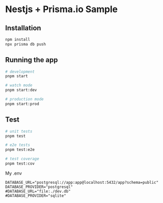 # Nestjs + Prisma.io Sample

## Installation

```bash
npm install
npx prisma db push
```

## Running the app

```bash
# development
pnpm start

# watch mode
pnpm start:dev

# production mode
pnpm start:prod
```

## Test

```bash
# unit tests
pnpm test

# e2e tests
pnpm test:e2e

# test coverage
pnpm test:cov
```

My .env

```dotenv
DATABASE_URL="postgresql://app:app@localhost:5432/app?schema=public"
DATABASE_PROVIDER="postgresql"
#DATABASE_URL="file:./dev.db"
#DATABASE_PROVIDER="sqlite"
```
